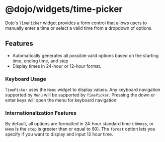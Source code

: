 # @dojo/widgets/time-picker

Dojo's `TimePicker` widget provides a form control that allows users to manually enter a time or select a valid time from a dropdown of options.

## Features

- Automatically generates all possible valid options based on the starting time, ending time, and step
- Display times in 24-hour or 12-hour format.

### Keyboard Usage

`TimePicker` uses the `Menu` widget to display values. Any keyboard navigation supported by `Menu` will be supported by `TimePicker`. Pressing the down or enter keys will open the menu for keyboard navigation.

### Internationalization Features

By default, all options are formatted in 24-hour standard time (`HHmmss`, or `HHmm` is the `step` is greater than or equal to 60). The `format` option lets you specify if you want to display and input 12 hour time.
